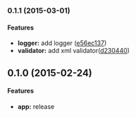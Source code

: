 ### 0.1.1 (2015-03-01)

#### Features

* **logger:** add logger ([e56ec137](https://github.com/packsaddle/ruby-saddler/commit/e56ec137327fb0fe211d2379bad670313a45a5db))
* **validator:** add xml validator([d230440](https://github.com/packsaddle/ruby-saddler/commit/d230440d5dfc09bffb6553e37ef6a5a0fbe0cf47))

## 0.1.0 (2015-02-24)


#### Features

* **app:** release
